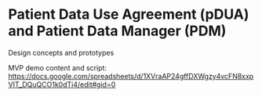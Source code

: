 # Patient Data Use Agreement (pDUA) and Patient Data Manager (PDM)
Design concepts and prototypes

MVP demo content and script:
https://docs.google.com/spreadsheets/d/1XVraAP24gffDXWgzy4vcFN8xxpVIT_DQuQCO1k0dTi4/edit#gid=0
